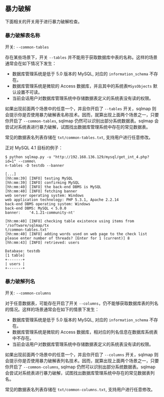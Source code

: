 ## 暴力破解

下面相关的开关用于进行暴力破解检查。

### 暴力破解表名称

开关: `--common-tables`

存在某些场景下，开关 `--tables` 并不能用于获取数据库中表的名称。这样的场景通常会在如下情况下发生： 

* 数据库管理系统是低于 5.0 版本的 MySQL, 对应的 `information_schema` 不存在。 
* 数据库管理系统是微软的 Access 数据库，并且其中的系统表`MSysObjects` 默认设置不可读。
* 当前会话用户对数据库管理系统中存储数据表定义的系统表没有读的权限。

如果出现前面两个场景中的任意一个，并且你开启了 `--tables` 开关，sqlmap 则会提示你是否使用暴力破解表名称技术。因而，就算出现上面两个场景之一，只要你开启了 `--common-tables`, sqlmap 仍然可以识别出部分系统数据表。sqlmap 会尝试对系统表进行暴力破解，试图找出数据库管理系统中存在的常见数据表。

常见的数据表名列表存储在 `txt/common-tables.txt`, 支持用户进行任意修改。

正对 MySQL 4.1 目标的例子：

```
$ python sqlmap.py -u "http://192.168.136.129/mysql/get_int_4.php?id=1" --commo\
n-tables -D testdb --banner

[...]
[hh:mm:39] [INFO] testing MySQL
[hh:mm:39] [INFO] confirming MySQL
[hh:mm:40] [INFO] the back-end DBMS is MySQL
[hh:mm:40] [INFO] fetching banner
web server operating system: Windows
web application technology: PHP 5.3.1, Apache 2.2.14
back-end DBMS operating system: Windows
back-end DBMS: MySQL < 5.0.0
banner:    '4.1.21-community-nt'

[hh:mm:40] [INFO] checking table existence using items from '/software/sqlmap/tx
t/common-tables.txt'
[hh:mm:40] [INFO] adding words used on web page to the check list
please enter number of threads? [Enter for 1 (current)] 8
[hh:mm:43] [INFO] retrieved: users

Database: testdb
[1 table]
+-------+
| users |
+-------+
```

### 暴力破解列名

开关: `--common-columns`

对于任意数据表，可能存在开启了开关 `--columns`，仍不能够获取数据库表的列名的情况。这样的场景通常会在如下的情景下发生：

* 数据库管理系统是低于 5.0 版本的 MySQL, 对应的 `information_schema` 不存在。 
* 数据库管理系统是微软的 Access 数据库，相对应的列名信息在数据库系统表中不存在。
* 当前会话用户对数据库管理系统中存储数据表定义的系统表没有读的权限。

如果出现前面两个场景中的任意一个，并且你开启了 `--columns` 开关，sqlmap 则会提示你是否使用暴力破解表列名技术。因而，就算出现上面两个场景之一，只要你开启了 `--common-columns`, sqlmap 仍然可以识别出部分系统数据表。sqlmap 会尝试对系统表进行暴力破解，试图找出数据库管理系统中存在的常见数据表列名。

常见的数据表名列表存储在 `txt/common-columns.txt`, 支持用户进行任意修改。
